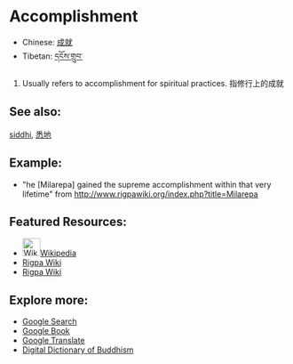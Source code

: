 # Accomplishment
- Chinese: [成就](lk)
- Tibetan: [དངོས་གྲུབ་](lk)

1. Usually refers to accomplishment for spiritual practices. 指修行上的成就

## See also:
[siddhi](lk), [悉地](lk)

## Example:
- "he [Milarepa] gained the supreme accomplishment within that very lifetime" from http://www.rigpawiki.org/index.php?title=Milarepa

## Featured Resources:
- <a href="https://en.wikipedia.org/wiki/Siddhi" target="_blank"> <img src="https://en.wikipedia.org/static/favicon/wikipedia.ico" alt="Wikipedia" style="width:32px;height:32px;">Wikipedia </a>
- <a href="http://www.rigpawiki.org/index.php?title=Accomplishment" target="_blank"> Rigpa Wiki</a>
- <a href="http://www.rigpawiki.org/index.php?title=Siddhis" target="_blank"> Rigpa Wiki </a>

## Explore more:
- [Google Search](l.ink)
- [Google Book](l.ink)
- [Google Translate](l.ink)
- [Digital Dictionary of Buddhism](l.ink)
